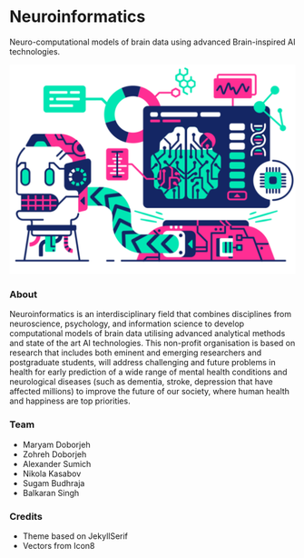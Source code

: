 # Neuroinformatics

Neuro-computational models of brain data using advanced Brain-inspired AI technologies.

![Neuroscience](/images/illustrations/neuroscience.svg)

### About

Neuroinformatics is an interdisciplinary field that combines disciplines from neuroscience, psychology, and information science to develop computational models of brain data utilising advanced analytical methods and state of the art AI technologies. This non-profit organisation is based on research that includes both eminent and emerging researchers and postgraduate students, will address challenging and future problems in health for early prediction of a wide range of mental health conditions and neurological diseases (such as dementia, stroke, depression that have affected millions) to improve the future of our society, where human health and happiness are top priorities.

### Team

- Maryam Doborjeh
- Zohreh Doborjeh
- Alexander Sumich
- Nikola Kasabov
- Sugam Budhraja
- Balkaran Singh

### Credits

- Theme based on JekyllSerif
- Vectors from Icon8
